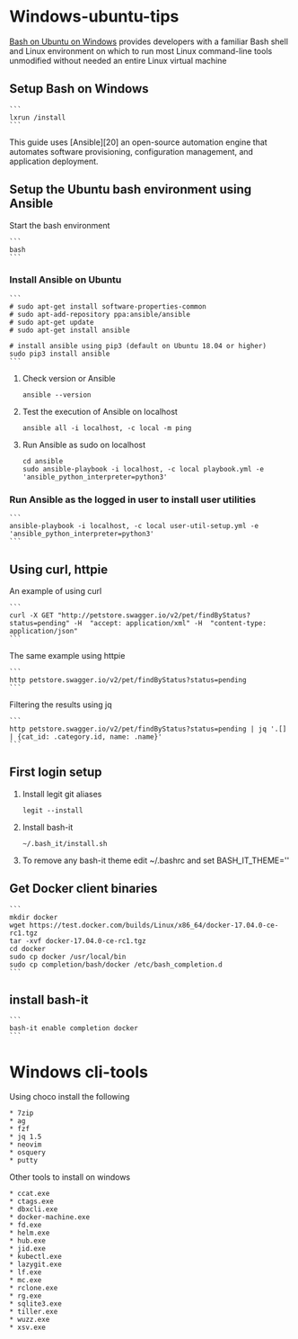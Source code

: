 # Windows-ubuntu-tips

[Bash on Ubuntu on Windows][10] provides developers with a familiar Bash shell
and Linux environment on which to run most Linux command-line tools unmodified
without needed an entire Linux virtual machine

[10]: https://msdn.microsoft.com/en-us/commandline/wsl/about

## Setup Bash on Windows

    ```
    lxrun /install
    ```

This guide uses [Ansible][20] an open-source automation engine that automates
software provisioning, configuration management, and application deployment.

## Setup the Ubuntu bash environment using Ansible

Start the bash environment

    ```
    bash
    ```

### Install Ansible on Ubuntu

    ```
    # sudo apt-get install software-properties-common
    # sudo apt-add-repository ppa:ansible/ansible
    # sudo apt-get update
    # sudo apt-get install ansible

    # install ansible using pip3 (default on Ubuntu 18.04 or higher)
    sudo pip3 install ansible
    ```

1. Check version or Ansible

    ```
    ansible --version
    ```

2. Test the execution of Ansible on localhost

    ```
    ansible all -i localhost, -c local -m ping
    ```

2. Run Ansible as sudo on localhost

    ```
    cd ansible
    sudo ansible-playbook -i localhost, -c local playbook.yml -e 'ansible_python_interpreter=python3'
    ```

### Run Ansible as the logged in user to install user utilities

    ```
    ansible-playbook -i localhost, -c local user-util-setup.yml -e 'ansible_python_interpreter=python3'
    ```

## Using curl, httpie

An example of using curl

    ```
    curl -X GET "http://petstore.swagger.io/v2/pet/findByStatus?status=pending" -H  "accept: application/xml" -H  "content-type: application/json"
    ```

The same example using httpie

    ```
    http petstore.swagger.io/v2/pet/findByStatus?status=pending
    ```

Filtering the results using jq

    ```
    http petstore.swagger.io/v2/pet/findByStatus?status=pending | jq '.[] | {cat_id: .category.id, name: .name}'
    ```

## First login setup

1. Install legit git aliases

    ```
    legit --install
    ```

2. Install bash-it

    ```
    ~/.bash_it/install.sh
    ```

3. To remove any bash-it theme edit ~/.bashrc and set BASH_IT_THEME=''

## Get Docker client binaries

    ```
    mkdir docker
    wget https://test.docker.com/builds/Linux/x86_64/docker-17.04.0-ce-rc1.tgz
    tar -xvf docker-17.04.0-ce-rc1.tgz
    cd docker
    sudo cp docker /usr/local/bin
    sudo cp completion/bash/docker /etc/bash_completion.d
    ```

## install bash-it

    ```
    bash-it enable completion docker
    ```

# Windows cli-tools

Using choco install the following

    * 7zip
    * ag
    * fzf
    * jq 1.5
    * neovim
    * osquery
    * putty

Other tools to install on windows

    * ccat.exe
    * ctags.exe
    * dbxcli.exe
    * docker-machine.exe
    * fd.exe
    * helm.exe
    * hub.exe
    * jid.exe
    * kubectl.exe
    * lazygit.exe
    * lf.exe
    * mc.exe
    * rclone.exe
    * rg.exe
    * sqlite3.exe
    * tiller.exe
    * wuzz.exe
    * xsv.exe
